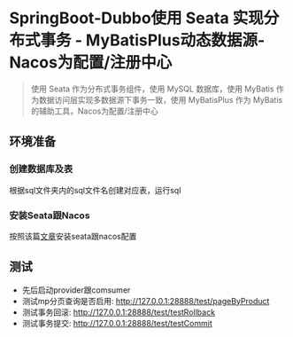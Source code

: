 # SpringBoot-Dubbo使用 Seata 实现分布式事务 - MyBatisPlus动态数据源-Nacos为配置/注册中心

> 使用 Seata 作为分布式事务组件，使用 MySQL 数据库，使用 MyBatis 作为数据访问层实现多数据源下事务一致，使用 MyBatisPlus 作为 MyBatis 的辅助工具，Nacos为配置/注册中心

## 环境准备

### 创建数据库及表

根据sql文件夹内的sql文件名创建对应表，运行sql

### 安装Seata跟Nacos

按照该篇[文章](http://seata.io/zh-cn/blog/seata-nacos-analysis.html)安装seata跟nacos配置

## 测试

- 先后启动provider跟comsumer
- 测试mp分页查询是否启用: http://127.0.0.1:28888/test/pageByProduct 
- 测试事务回滚: http://127.0.0.1:28888/test/testRollback
- 测试事务提交: http://127.0.0.1:28888/test/testCommit

